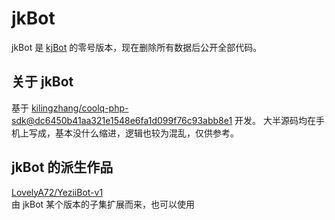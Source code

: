 # jkBot

jkBot 是 [kjBot](https://github.com/kj415j45/kjBot) 的零号版本，现在删除所有数据后公开全部代码。

## 关于 jkBot

基于 [kilingzhang/coolq-php-sdk@dc6450b41aa321e1548e6fa1d099f76c93abb8e1](https://github.com/kilingzhang/coolq-php-sdk/tree/dc6450b41aa321e1548e6fa1d099f76c93abb8e1) 开发。
大半源码均在手机上写成，基本没什么缩进，逻辑也较为混乱，仅供参考。

## jkBot 的派生作品

[LovelyA72/YeziiBot-v1](https://github.com/LovelyA72/YeziiBot-v1)  
由 jkBot 某个版本的子集扩展而来，也可以使用

